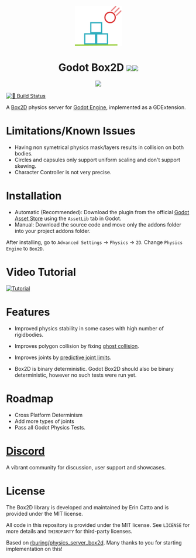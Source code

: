 <p align="center">
	<img width="128px" src="box2d_icon.svg"/> 
	<h1 align="center">Godot Box2D <img src="https://img.shields.io/badge/Godot-v4.1-%23478cbf?logo=godot-engine&logoColor=white"/><img src="https://img.shields.io/badge/Box2D-v2.4.1-%23478cbf?logoColor=white"/></h1> 
</p>
<p align="center">
<img src="stability-comparison.gif"/>
</p>

[![🔗 Build Status](https://github.com/appsinacup/godot-box2d/actions/workflows/runner.yml/badge.svg)](https://github.com/godot-box2d/godot-box2d/actions/workflows/runner.yml)

A [Box2D](https://github.com/erincatto/box2d) physics server for [Godot Engine](https://github.com/godotengine/godot), implemented as a GDExtension.

# Limitations/Known Issues

- Having non symetrical physics mask/layers results in collision on both bodies.
- Circles and capsules only support uniform scaling and don't support skewing.
- Character Controller is not very precise.

# Installation

- Automatic (Recommended): Download the plugin from the official [Godot Asset Store](https://godotengine.org/asset-library/asset/2007) using the `AssetLib` tab in Godot.
- Manual: Download the source code and move only the addons folder into your project addons folder.

After installing, go to `Advanced Settings` -> `Physics` -> `2D`. Change `Physics Engine` to `Box2D`.

# Video Tutorial

[![Tutorial](https://img.youtube.com/vi/T_vFVh5qZiY/0.jpg)](https://www.youtube.com/watch?v=T_vFVh5qZiY)

# Features

- Improved physics stability in some cases with high number of rigidbodies.

- Improves polygon collision by fixing [ghost collision](https://box2d.org/posts/2020/06/ghost-collisions/).

- Improves joints by [predictive joint limits](https://box2d.org/posts/2020/04/predictive-joint-limits/).

- Box2D is binary deterministic. Godot Box2D should also be binary deterministic, however no such tests were run yet.

# Roadmap

- Cross Platform Determinism
- Add more types of joints
- Pass all Godot Physics Tests.

# [Discord](https://discord.gg/56dMud8HYn)

A vibrant community for discussion, user support and showcases.

# License

The Box2D library is developed and maintained by Erin Catto and is provided under the MIT license.

All code in this repository is provided under the MIT license. See `LICENSE` for more details and `THIRDPARTY` for third-party licenses.

Based on [rburing/physics_server_box2d](https://github.com/rburing/physics_server_box2d). Many thanks to you for starting implementation on this!
